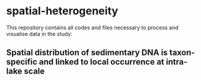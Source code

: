 # spatial-heterogeneity
This repository contains all codes and files necessary to process and visualise data in the study:
## Spatial distribution of sedimentary DNA is taxon-specific and linked to local occurrence at intra-lake scale

